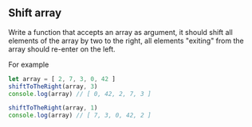 ## Shift array

Write a function that accepts an array as argument, it should shift all elements of the array by two to the right,
all elements "exiting" from the array should re-enter on the left.

For example

``` javascript
let array = [ 2, 7, 3, 0, 42 ]
shiftToTheRight(array, 3)
console.log(array) // [ 0, 42, 2, 7, 3 ]

shiftToTheRight(array, 1)
console.log(array) // [ 7, 3, 0, 42, 2 ]
```

